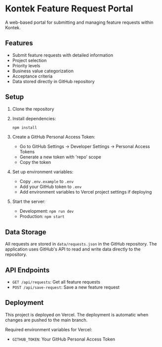 # Kontek Feature Request Portal

A web-based portal for submitting and managing feature requests within Kontek.

## Features

- Submit feature requests with detailed information
- Project selection
- Priority levels
- Business value categorization
- Acceptance criteria
- Data stored directly in GitHub repository

## Setup

1. Clone the repository
2. Install dependencies:
   ```bash
   npm install
   ```
3. Create a GitHub Personal Access Token:
   - Go to GitHub Settings -> Developer Settings -> Personal Access Tokens
   - Generate a new token with 'repo' scope
   - Copy the token

4. Set up environment variables:
   - Copy `.env.example` to `.env`
   - Add your GitHub token to `.env`
   - Add environment variables to Vercel project settings if deploying

5. Start the server:
   - Development: `npm run dev`
   - Production: `npm start`

## Data Storage

All requests are stored in `data/requests.json` in the GitHub repository. The application uses GitHub's API to read and write data directly to the repository.

## API Endpoints

- `GET /api/requests`: Get all feature requests
- `POST /api/save-request`: Save a new feature request

## Deployment

This project is deployed on Vercel. The deployment is automatic when changes are pushed to the main branch.

Required environment variables for Vercel:
- `GITHUB_TOKEN`: Your GitHub Personal Access Token 